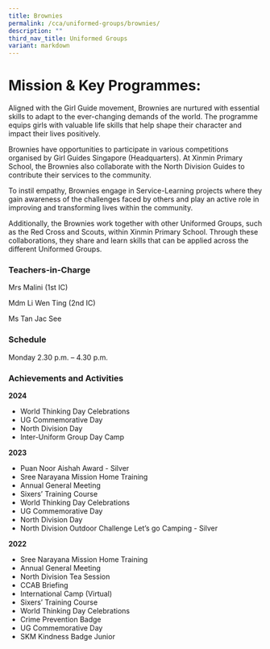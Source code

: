 ```yaml
---
title: Brownies
permalink: /cca/uniformed-groups/brownies/
description: ""
third_nav_title: Uniformed Groups
variant: markdown
---
```

# **Mission & Key Programmes:**

Aligned with the Girl Guide movement, Brownies are nurtured with essential skills to adapt to the ever-changing demands of the world. The programme equips girls with valuable life skills that help shape their character and impact their lives positively.

Brownies have opportunities to participate in various competitions organised by Girl Guides Singapore (Headquarters). At Xinmin Primary School, the Brownies also collaborate with the North Division Guides to contribute their services to the community.

To instil empathy, Brownies engage in Service-Learning projects where they gain awareness of the challenges faced by others and play an active role in improving and transforming lives within the community.

Additionally, the Brownies work together with other Uniformed Groups, such as the Red Cross and Scouts, within Xinmin Primary School. Through these collaborations, they share and learn skills that can be applied across the different Uniformed Groups.


### Teachers-in-Charge

Mrs Malini (1st IC)

Mdm Li Wen Ting (2nd IC)

Ms Tan Jac See


### Schedule

Monday 2.30 p.m. – 4.30 p.m.

### Achievements and Activities

**2024**

* World Thinking Day Celebrations
* UG Commemorative Day
* North Division Day
* Inter-Uniform Group Day Camp

**2023**

* Puan Noor Aishah Award - Silver
* Sree Narayana Mission Home Training
* Annual General Meeting
* Sixers’ Training Course
* World Thinking Day Celebrations
* UG Commemorative Day
* North Division Day
* North Division Outdoor Challenge Let’s go Camping - Silver

**2022**

* Sree Narayana Mission Home Training
* Annual General Meeting
* North Division Tea Session
* CCAB Briefing
* International Camp (Virtual)
*  Sixers’ Training Course
*  World Thinking Day Celebrations
*  Crime Prevention Badge
*  UG Commemorative Day
*  SKM Kindness Badge Junior